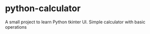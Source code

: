 # python-calculator
A small project to learn Python tkinter UI. Simple calculator with basic operations 
